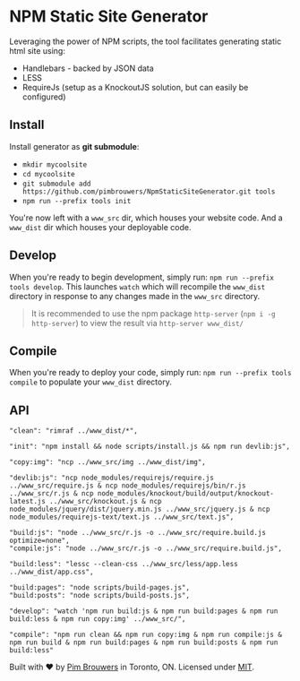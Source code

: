 # NPM Static Site Generator

Leveraging the power of NPM scripts, the tool facilitates generating static html site using:

- Handlebars - backed by JSON data
- LESS
- RequireJs (setup as a KnockoutJS solution, but can easily be configured)

## Install
Install generator as **git submodule**:
- `mkdir mycoolsite`
- `cd mycoolsite`
- `git submodule add https://github.com/pimbrouwers/NpmStaticSiteGenerator.git tools`
- `npm run --prefix tools init`

You're now left with a `www_src` dir, which houses your website code. And a `www_dist` dir which houses your deployable code.

## Develop
When you're ready to begin development, simply run: `npm run --prefix tools develop`. This launches `watch` which will recompile the `www_dist` directory in response to any changes made in the `www_src` directory.

> It is recommended to use the npm package `http-server` (`npm i -g http-server`) to view the result via `http-server www_dist/`

## Compile
When you're ready to deploy your code, simply run: `npm run --prefix tools compile` to populate your `www_dist` directory. 

## API
```
"clean": "rimraf ../www_dist/*",

"init": "npm install && node scripts/install.js && npm run devlib:js",

"copy:img": "ncp ../www_src/img ../www_dist/img",

"devlib:js": "ncp node_modules/requirejs/require.js ../www_src/require.js & ncp node_modules/requirejs/bin/r.js ../www_src/r.js & ncp node_modules/knockout/build/output/knockout-latest.js ../www_src/knockout.js & ncp node_modules/jquery/dist/jquery.min.js ../www_src/jquery.js & ncp node_modules/requirejs-text/text.js ../www_src/text.js",

"build:js": "node ../www_src/r.js -o ../www_src/require.build.js optimize=none",
"compile:js": "node ../www_src/r.js -o ../www_src/require.build.js",

"build:less": "lessc --clean-css ../www_src/less/app.less ../www_dist/app.css",       

"build:pages": "node scripts/build-pages.js",
"build:posts": "node scripts/build-posts.js",

"develop": "watch 'npm run build:js & npm run build:pages & npm run build:less & npm run copy:img' ../www_src/",

"compile": "npm run clean && npm run copy:img & npm run compile:js & npm run build & npm run build:pages & npm run build:posts & npm run build:less" 
```

Built with ♥ by [Pim Brouwers](https://github.com/pimbrouwers) in Toronto, ON. Licensed under [MIT](https://github.com/pimbrouwers/NpmStaticSiteGenerator/blob/master/LICENSE).
